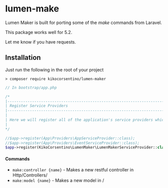 # lumen-make
Lumen Maker is built for porting some of the _make_ commands from Laravel.

This package works well for 5.2.

Let me know if you have requests.

## Installation

Just run the following in the root of your project
```shell
> composer require kikocorsentino/lumen-maker
```

```php
// In bootstrap/app.php

/*
|--------------------------------------------------------------------------
| Register Service Providers
|--------------------------------------------------------------------------
|
| Here we will register all of the application's service providers which {bla bla bla}
|
*/

//$app->register(App\Providers\AppServiceProvider::class);
//$app->register(App\Providers\EventServiceProvider::class);
$app->register(KikoCorsentino\LumenMaker\LumenMakerServiceProvider::class); // <- Add this
```

#### Commands
* `make:controller {name}` - Makes a new restful controller in Http/Controllers/
* `make:model {name}` - Makes a new model in /
